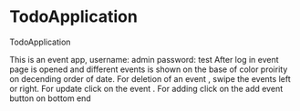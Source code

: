 # TodoApplication
TodoApplication

This is an event app,
username: admin
password: test
After log in event page is opened and different events is shown on the base of color proirity on decending order of date.
For deletion of an event , swipe the events left or right.
For update click on the event .
For adding click on the add event button on bottom end 
